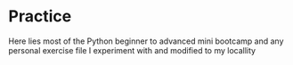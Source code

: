 # Practice
Here lies most of the Python beginner to advanced mini bootcamp and any personal exercise file I experiment with and modified to my locallity
